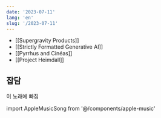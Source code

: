 ```yaml
---
date: '2023-07-11'
lang: 'en'
slug: '/2023-07-11'
---
```


- [[Supergravity Products]]
- [[Strictly Formatted Generative AI]]
- [[Pyrrhus and Cinéas]]
- [[Project Heimdall]]

## 잡담

이 노래에 빠짐

import AppleMusicSong from '@/components/apple-music'

<AppleMusicSong url="https://embed.music.apple.com/us/album/eva-02/1500836561?i=1500836575&amp;app=music&amp;itsct=music_box_player&amp;itscg=30200&amp;ls=1&amp;theme=auto"/>
